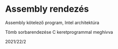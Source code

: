 # Assembly rendezés
Assembly kötelező program, Intel architektúra

Tömb sorbarendezése C keretprogrammal meghívva

2021/22/2
